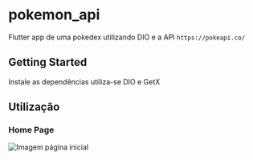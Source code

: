 # pokemon_api

Flutter app de uma pokedex utilizando DIO e a API `https://pokeapi.co/`

## Getting Started

Instale as dependências utiliza-se DIO e GetX

## Utilização

### Home Page
![Imagem página inicial]()
